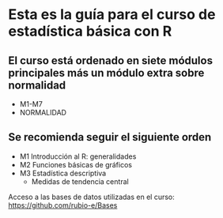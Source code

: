 # Esta es la guía para el curso de estadística básica con R
## El curso está ordenado en siete módulos principales más un módulo extra sobre normalidad
- M1-M7
- NORMALIDAD
## Se recomienda seguir el siguiente orden
- M1 Introducción al R: generalidades
- M2 Funciones básicas de gráficos
- M3 Estadística descriptiva
  - Medidas de tendencia central

Acceso a las bases de datos utilizadas en el curso: https://github.com/rubio-e/Bases

